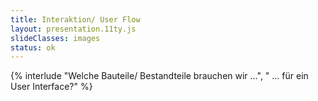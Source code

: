 ```yaml
---
title: Interaktion/ User Flow
layout: presentation.11ty.js
slideClasses: images
status: ok
---
```


{% interlude "Welche Bauteile/ Bestandteile brauchen wir …", " … für ein User Interface?" %}